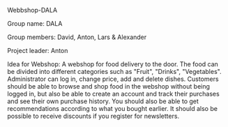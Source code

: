Webbshop-DALA

Group name: DALA

Group members: David, Anton, Lars & Alexander

Project leader: Anton

Idea for Webshop: A webshop for food delivery to the door. The food can be divided into different categories such as "Fruit", "Drinks", "Vegetables". Administrator can log in, change price, add and delete dishes. Customers should be able to browse and shop food in the webshop without being logged in, but also be able to create an account and track their purchases and see their own purchase history. You should also be able to get recommendations according to what you bought earlier. It should also be possible to receive discounts if you register for newsletters.

